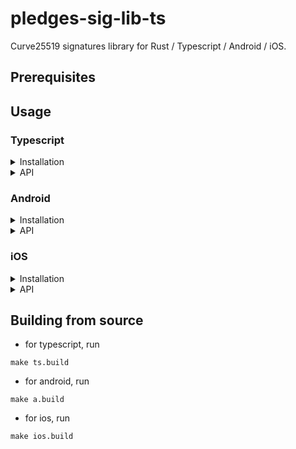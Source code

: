# pledges-sig-lib-ts

Curve25519 signatures library for Rust / Typescript / Android / iOS.

## Prerequisites

## Usage

### Typescript

<details>
  <summary>Installation</summary>
  <p>Copy `android/ed25519lib/` into your android project</p>
</details>

<details>
  <summary>API</summary>
  <p> 
    <li>generateKeyPair(seed) -> KeyPair</li>
    <li>sign(privateKey, message, [random]) -> Signature</li>
    <li>verify(publicKey, message, signature) -> true | false</li>
    <li>serializeKeyPair(keyPair) -> String</li>
    <li>deserializeKeyPair(String) -> KeyPair</li>
  </p>
</details>

### Android

<details>
  <summary>Installation</summary>
  <p>Copy `android/ed25519lib` into your android project</p>
</details>

<details>
  <summary>API</summary>
  <p>
    <li>keypair_from_phrase(phrase_utf8: RustByteSlice) -> RustByteSlice</li>
    <li>keypair_from_phrase(phrase_utf8: RustByteSlice) -> RustByteSlice</li>
    <li>keypair_from_phrase(phrase_utf8: RustByteSlice) -> RustByteSlice</li>
    <li>keypair_from_phrase(phrase_utf8: RustByteSlice) -> RustByteSlice</li>
    <li>keypair_from_phrase(phrase_utf8: RustByteSlice) -> RustByteSlice</li>
  </p>
</details>

### iOS

<details>
  <summary>Installation</summary>
  <ul>
    <li>copy `ios/libs/` and `ios/include/` into the top of you folder</li>
    <li>
    In Xcode, in your project settings -> General -> Frameworks, libraries, and embedded content, <br/>
        add the file `ios/libs/libed25519xp.a` (if it doesn't appear add it a second time)
    </li>
    <li>
        In Xcode, in your project settings -> Build Settings, <br/>
        <ul>
            <li>set `Header Search Paths` to `../include`</li>
            <li>set `Library Search Paths` to `../libs`</li>
            <li>set `Objective-C Bridging Header` to `../include`</li>
        </ul>
    </li>

  </ul>
</details>

<details>
  <summary>API</summary>
  <ul>
    <li>keypair_from_phrase(phrase_utf8: RustByteSlice) -> RustByteSlice</li>
    <li>keypair_from_phrase(phrase_utf8: RustByteSlice) -> RustByteSlice</li>
    <li>keypair_from_phrase(phrase_utf8: RustByteSlice) -> RustByteSlice</li>
    <li>keypair_from_phrase(phrase_utf8: RustByteSlice) -> RustByteSlice</li>
    <li>keypair_from_phrase(phrase_utf8: RustByteSlice) -> RustByteSlice</li>
  </ul>
</details>

## Building from source

- for typescript, run

```shell
make ts.build
```

- for android, run

```shell
make a.build
```

- for ios, run

```shell
make ios.build
```
